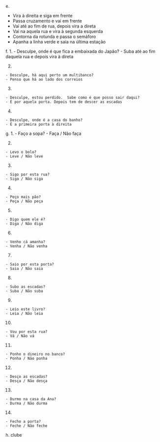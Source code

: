 e.
  - Vira à direita e siga em frente
  - Passa cruzamento e vai em frente
  - Vai até ao fim de rua, depois vira a direta
  - Vai na aquela rua e vira à segunda esquerda
  - Сontorna da rotunda e passa o semáforo
  - Apanha a linha verde e saia na última estação

f.
  1.
    - Desculpe, onde é que fica a embaixada do Japão?
    - Suba até ao fim daquela rua e depois vira à direta

  2.
    - Desculpe, há aqui perto um multibanco?
    - Penso que há ao lado dos correios

  3.
    - Desculpe, estou perdido.  Sabe como é que posso sair daqui?
    - É por aquela porta. Depois tem de descer as escadas

  4.
    - Desculpe, onde é a casa do banho?
    - É a primeira porta à direita

g.
  1.
    - Faço a sopa?
    - Faça / Não faça

  2.
    - Levo o bolo?
    - Leve / Não leve

  3.
    - Sigo por esta rua?
    - Siga / Não siga

  4.
    - Peço mais pão?
    - Peça / Não peça

  5.
    - Digo quem ele é?
    - Diga / Não diga

  6.
    - Venho cá amanha?
    - Venha / Não venha

  7.
    - Saio por esta porta?
    - Saia / Não saia

  8.
    - Subo as escadas?
    - Suba / Não suba

  9.
    - Leio este livro? 
    - Leia / Não leia

  10.
    - Vou por esta rua?
    - Vá / Não vá

  11.
    - Ponho o dineiro no banco?
    - Ponha / Não ponha

  12.
    - Desço as escadas?
    - Desça / Não desça

  13.
    - Durmo na casa da Ana?
    - Durma / Não durma

  14.
    - Fecho a porta?
    - Feche / Não feche

h.
  clube